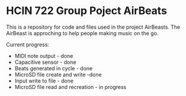 # HCIN 722 Group Poject AirBeats
This is a repository for code and files used in the project AirBeasts.
The AirBeast is approching to help people making music on the go.

Current progress: 
* MIDI note output - done
* Capacitive sensor - done
* Beats generated in cycle - done
* MicroSD file create and write -done
* Input write to file - done
* MicroSD file read and recreation - in progress

